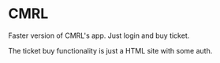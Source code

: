 # CMRL

Faster version of CMRL's app. Just login and buy ticket.

The ticket buy functionality is just a HTML site with some auth.
